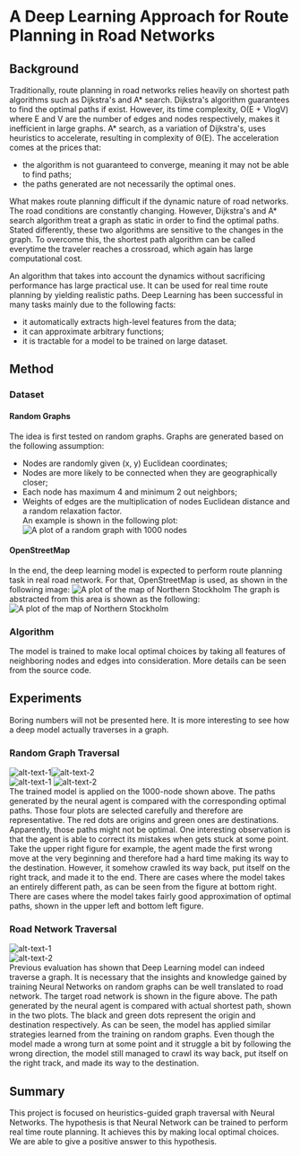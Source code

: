 # A Deep Learning Approach for Route Planning in Road Networks
## Background
Traditionally, route planning in road networks relies heavily on shortest path algorithms such as Dijkstra's and A* search.
Dijkstra's algorithm guarantees to find the optimal paths if exist. However, its time complexity, O(E + VlogV) where E and V are the number of edges and nodes respectively, makes it inefficient in large graphs. A* search, as a variation of Dijkstra's, uses heuristics to accelerate, resulting in complexity of Θ(E). The acceleration comes at the prices that:  
* the algorithm is not guaranteed to converge, meaning it may not be able to find paths;  
* the paths generated are not necessarily the optimal ones.  

What makes route planning difficult if the dynamic nature of road networks. The road conditions are constantly changing. However, Dijkstra's and A* search algorithm treat a graph as static in order to find the optimal paths. Stated differently, these two algorithms are sensitive to the changes in the graph. To overcome this, the shortest path algorithm can be called everytime the traveler reaches a crossroad, which again has large computational cost.

An algorithm that takes into account the dynamics without sacrificing performance has large practical use. It can be used for real time route planning by yielding realistic paths. Deep Learning has been successful in many tasks mainly due to the following facts:  
* it automatically extracts high-level features from the data;  
* it can approximate arbitrary functions;  
* it is tractable for a model to be trained on large dataset.

## Method
### Dataset
#### Random Graphs
The idea is first tested on random graphs. Graphs are generated based on the following assumption:  
* Nodes are randomly given (x, y) Euclidean coordinates;  
* Nodes are more likely to be connected when they are geographically
closer;  
* Each node has maximum 4 and minimum 2 out neighbors;  
* Weights of edges are the multiplication of nodes Euclidean distance and a random relaxation factor.  
An example is shown in the following plot:
![](./images/1000_node_eg.png "A plot of a random graph with 1000 nodes")

#### OpenStreetMap
In the end, the deep learning model is expected to perform route planning task in real road network. For that, OpenStreetMap is used, as shown in the following image:
![](./images/northern_stockholm.png "A plot of the map of Northern Stockholm")
The graph is abstracted from this area is shown as the following:
![](./images/road_network_abs.png "A plot of the map of Northern Stockholm")  
### Algorithm
The model is trained to make local optimal choices by taking all features of neighboring nodes and edges into consideration. More details can be seen from the source code.

## Experiments
Boring numbers will not be presented here. It is more interesting to see how a deep model actually traverses in a graph.
### Random Graph Traversal

![alt-text-1](./images/12.png "title-1")![alt-text-2](./images/22.png "title-2")  
![alt-text-1](./images/23.png "title-1")
![alt-text-2](./images/33.png "title-2")  
The trained model is applied on the 1000-node shown above. The paths generated by the neural agent is compared with the corresponding optimal paths.
Those four plots are selected carefully and therefore are representative. The red dots are origins and green ones are destinations.
Apparently, those paths might not be optimal. One interesting observation is that the agent is able to correct its mistakes when gets stuck at some point. Take the upper right figure for example, the agent made the first wrong move at the very beginning and therefore had a hard time making its way to the destination. However, it somehow crawled its way back, put itself on the right track, and made it to the end.
There are cases where the model takes an entirely different path, as can be seen from the figure at bottom right. There are cases where the model takes fairly good approximation of optimal paths, shown in the upper left and bottom left figure.
### Road Network Traversal
![alt-text-1](./images/path_comparison_on_road_network_1.png "title-1")  
![alt-text-2](./images/path_comparison_on_road_network.png "title-2")  
Previous evaluation has shown that Deep Learning model can indeed traverse a graph. It is necessary that the insights and knowledge gained by training Neural Networks on random graphs can be well translated to road network. The target road network is shown in the figure above.
The path generated by the neural agent is compared with actual shortest path, shown in the two plots. The black and green dots represent the origin and destination respectively. As can be seen, the model has applied similar strategies learned from the training on random graphs. Even though the model made a wrong turn at some point and it struggle a bit by following the wrong direction, the model still managed to crawl its way back, put itself on the right track, and made its way to the destination.
## Summary
This project is focused on heuristics-guided graph traversal with Neural Networks. The hypothesis is that Neural Network can be trained to perform real time route planning. It achieves this by making local optimal choices. We are able to give a positive answer to this hypothesis.
